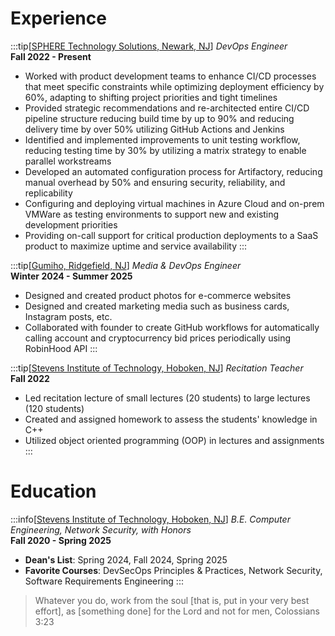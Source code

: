 # Experience

:::tip[[SPHERE Technology Solutions, Newark, NJ](https://sphereco.com/)]
*DevOps Engineer*\
**Fall 2022 - Present**
- Worked with product development teams to enhance CI/CD processes that meet specific constraints while optimizing deployment efficiency by 60%, adapting to shifting project priorities and tight timelines
- Provided strategic recommendations and re-architected entire CI/CD pipeline structure reducing build time by up to 90% and reducing delivery time by over 50% utilizing GitHub Actions and Jenkins
- Identified and implemented improvements to unit testing workflow, reducing testing time by 30% by utilizing a matrix strategy to enable parallel workstreams
- Developed an automated configuration process for Artifactory, reducing manual overhead by 50% and ensuring security, reliability, and replicability
- Configuring and deploying virtual machines in Azure Cloud and on-prem VMWare as testing environments to support new and existing development priorities
- Providing on-call support for critical production deployments to a SaaS product to maximize uptime and service availability
:::

:::tip[[Gumiho, Ridgefield, NJ](https://www.gumihollc.com/)]
*Media & DevOps Engineer*\
**Winter 2024 - Summer 2025**
- Designed and created product photos for e-commerce websites
- Designed and created marketing media such as business cards, Instagram posts, etc.
- Collaborated with founder to create GitHub workflows for automatically calling account and cryptocurrency bid prices periodically using RobinHood API
:::

:::tip[[Stevens Institute of Technology, Hoboken, NJ](https://www.stevens.edu/)]
*Recitation Teacher*\
**Fall 2022**
- Led recitation lecture of small lectures (20 students) to large lectures (120 students)
- Created and assigned homework to assess the students' knowledge in C++
- Utilized object oriented programming (OOP) in lectures and assignments 
:::

# Education
:::info[[Stevens Institute of Technology, Hoboken, NJ](https://www.stevens.edu/)]
*B.E. Computer Engineering, Network Security, with Honors*\
**Fall 2020 - Spring 2025**
- **Dean's List**: Spring 2024, Fall 2024, Spring 2025
- **Favorite Courses**: DevSecOps Principles & Practices, Network Security, Software Requirements Engineering
:::

> Whatever you do, work from the soul [that is, put in your very best effort], as [something done] for the Lord and not for men, Colossians 3:23